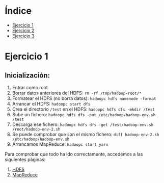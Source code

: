# Índice
- [Ejercicio 1](#Ejercicio-1)
- [Ejercicio 2](#Ejercicio-2)
- [Ejercicio 3](#Ejercicio-3)

# Ejercicio 1
## Inicialización:
1. Entrar como root
2. Borrar datos anteriores del HDFS:
`rm -rf /tmp/hadoop-root/*`
3. Formatear el HDFS (no borra datos):
`hadoopc hdfs namenode -format`
4. Arrancar el HDFS:
`hadoopc start dfs`
5. Crea el directorio `/test` en el HDFS:
`hadoopc hdfs dfs -mkdir /test`
6. Sube un fichero:
`hadoopc hdfs dfs -put /etc/hadoop/hadoop-env.sh /test`
7. Descarga ese fichero:
`hadoopc hdfs dfs -get /test/hadoop-env.sh /root/hadoop-env-2.sh`
8. Se puede comprobar que son el mismo fichero:
`diff hadoop-env-2.sh /etc/hadoop/hadoop-env.sh`
9. Arrancamos MapReduce:
`hadoopc start yarn`

Para comprobar que todo ha ido correctamente, accedemos a las siguientes páginas:
1. [HDFS](http://localhost:50070)
2. [MapReduce](http://localhost:8088)
